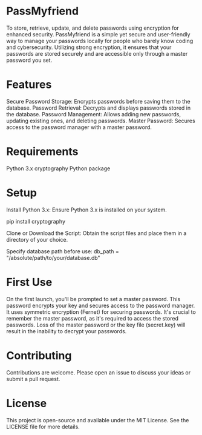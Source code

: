 # PassMyfriend
To store, retrieve, update, and delete passwords using encryption for enhanced security.
PassMyfriend is a simple yet secure and user-friendly way to manage your passwords locally for people who barely know coding and cybersecurity. Utilizing strong encryption, it ensures that your passwords are stored securely and are accessible only through a master password you set.

# Features
Secure Password Storage: Encrypts passwords before saving them to the database.
Password Retrieval: Decrypts and displays passwords stored in the database.
Password Management: Allows adding new passwords, updating existing ones, and deleting passwords.
Master Password: Secures access to the password manager with a master password.


# Requirements
Python 3.x
cryptography Python package

# Setup
Install Python 3.x: Ensure Python 3.x is installed on your system.

pip install cryptography

Clone or Download the Script: Obtain the script files and place them in a directory of your choice.

Specify database path before use: db_path = "/absolute/path/to/your/database.db"

# First Use
On the first launch, you'll be prompted to set a master password. This password encrypts your key and secures access to the password manager.
It uses symmetric encryption (Fernet) for securing passwords. It's crucial to remember the master password, as it's required to access the stored passwords. Loss of the master password or the key file (secret.key) will result in the inability to decrypt your passwords.

# Contributing
Contributions are welcome. Please open an issue to discuss your ideas or submit a pull request.

# License
This project is open-source and available under the MIT License. See the LICENSE file for more details.
